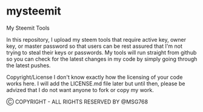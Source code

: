 # mysteemit
My Steemit Tools

In this repository, I upload my steem tools that require active key, owner key, or master password so that users can be rest assured that I'm not trying to steal their keys or passwords. My tools will run straight from github so you can check for the latest changes in my code by simply going through the latest pushes.

Copyright/License
I don't know exactly how the licensing of your code works here. I will add the LICENSE.md file later but until then, please be advized that I do not want anyone to fork or copy my work.

Ⓒ COPYRIGHT - ALL RIGHTS RESERVED BY @MSG768

